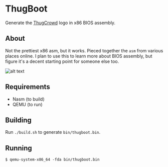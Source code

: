 # ThugBoot
Generate the [ThugCrowd](https://thugcrowd.com) logo in x86 BIOS assembly.

## About
Not the prettiest x86 asm, but it works. Pieced together the `asm` from various places online. I plan to use this to learn more about BIOS assembly, but figure it's a decent starting point for someone else too.

![alt text](./thugbios.png "ThugBoot")

## Requirements
* Nasm (to build)
* QEMU (to run)

## Building
Run `./build.sh` to generate `bin/thugboot.bin`.

## Running
```
$ qemu-system-x86_64 -fda bin/thugboot.bin
```